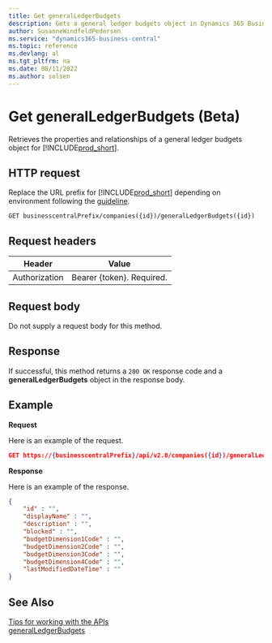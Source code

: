 ```yaml
---
title: Get generalLedgerBudgets
description: Gets a general ledger budgets object in Dynamics 365 Business Central.
author: SusanneWindfeldPedersen
ms.service: "dynamics365-business-central"
ms.topic: reference
ms.devlang: al
ms.tgt_pltfrm: na
ms.date: 08/11/2022
ms.author: solsen
---
```


<!-- NOTE: This article is an auto-generated stub from the metadata file. -->
<!-- The sections marked with an EDIT_IS_REQUIRED require manual editing. -->
# Get generalLedgerBudgets (Beta)

Retrieves the properties and relationships of a general ledger budgets object for [!INCLUDE[prod_short](../../../includes/prod_short.md)].

## HTTP request

Replace the URL prefix for [!INCLUDE[prod_short](../../../includes/prod_short.md)] depending on environment following the [guideline](../../../api-reference/v2.0/endpoints-apis-for-dynamics.md).
<!-- START>EDIT_IS_REQUIRED. There URL for accessing the endpoint might be different -->
```
GET businesscentralPrefix/companies({id})/generalLedgerBudgets({id})
```
<!-- END>EDIT_IS_REQUIRED -->
## Request headers

|Header|Value|
|------|-----|
|Authorization  |Bearer {token}. Required. |

## Request body

Do not supply a request body for this method.

## Response

If successful, this method returns a ```200 OK``` response code and a **generalLedgerBudgets** object in the response body.

## Example

**Request**

Here is an example of the request.
<!-- START>EDIT_IS_REQUIRED. There URL for accessing the endpoint might be different -->
```json
GET https://{businesscentralPrefix}/api/v2.0/companies({id})/generalLedgerBudgets({id})
```
<!-- END>EDIT_IS_REQUIRED -->
**Response**

Here is an example of the response.

<!-- START>EDIT_IS_REQUIRED. Fill in values for properties -->
```json
{
    "id" : "",
    "displayName" : "",
    "description" : "",
    "blocked" : "",
    "budgetDimension1Code" : "",
    "budgetDimension2Code" : "",
    "budgetDimension3Code" : "",
    "budgetDimension4Code" : "",
    "lastModifiedDateTime" : ""
}
```
<!-- END>EDIT_IS_REQUIRED -->
## See Also

[Tips for working with the APIs](/dynamics365/business-central/dev-itpro/developer/devenv-connect-apps-tips)  
[generalLedgerBudgets](../resources/dynamics_generalLedgerBudgets.md)  
